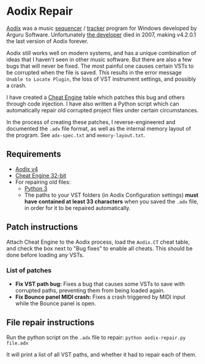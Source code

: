 # Aodix Repair

[Aodix](https://web.archive.org/web/20070819041559/http://www.aodix.com/pageaodixv4.html) was a music [sequencer](https://en.wikipedia.org/wiki/Music_sequencer) / [tracker](https://en.wikipedia.org/wiki/Music_tracker) program for Windows developed by Arguru Software. Unfortunately [the developer](https://en.wikipedia.org/wiki/Juan_Antonio_Arguelles_Rius) died in 2007, making v4.2.0.1 the last version of Aodix forever.

Aodix still works well on modern systems, and has a unique combination of ideas that I haven't seen in other music software. But there are also a few bugs that will never be fixed. The most painful one causes certain VSTs to be corrupted when the file is saved. This results in the error message `Unable to Locate Plugin`, the loss of VST instrument settings, and possibly a crash.

I have created a [Cheat Engine](https://www.cheatengine.org/) table which patches this bug and others through code injection. I have also written a Python script which can automatically repair old corrupted project files under certain circumstances.

In the process of creating these patches, I reverse-engineered and documented the `.adx` file format, as well as the internal memory layout of the program. See `adx-spec.txt` and `memory-layout.txt`.

## Requirements

- [Aodix v4](https://web.archive.org/web/20070819041559/http://www.aodix.com/pageaodixv4.html)
- [Cheat Engine 32-bit](https://www.cheatengine.org/)
- For repairing old files:
    - [Python 3](https://www.python.org/downloads/)
    - The paths to your VST folders (in Aodix Configuration settings) **must have contained at least 33 characters** when you saved the `.adx` file, in order for it to be repaired automatically.

## Patch instructions

Attach Cheat Engine to the Aodix process, load the `Aodix.CT` cheat table, and check the box next to "Bug fixes" to enable all cheats. This should be done before loading any VSTs.

### List of patches

- **Fix VST path bug:** Fixes a bug that causes some VSTs to save with corrupted paths, preventing them from being loaded again.
- **Fix Bounce panel MIDI crash:** Fixes a crash triggered by MIDI input while the Bounce panel is open.

## File repair instructions

Run the python script on the `.adx` file to repair: `python aodix-repair.py file.adx`

It will print a list of all VST paths, and whether it had to repair each of them.
